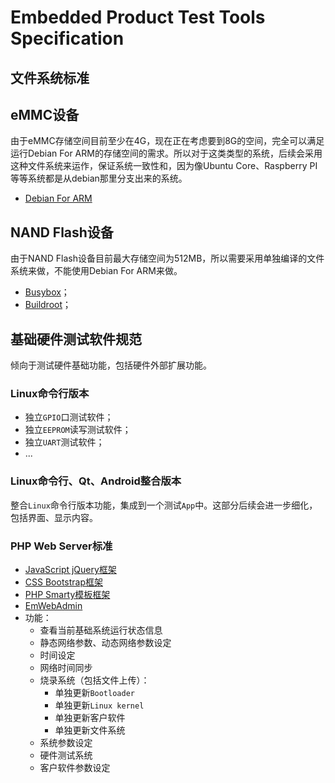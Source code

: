 # Embedded Product Test Tools Specification

## 文件系统标准

## eMMC设备

由于eMMC存储空间目前至少在4G，现在正在考虑要到8G的空间，完全可以满足运行Debian For ARM的存储空间的需求。所以对于这类类型的系统，后续会采用这种文件系统来运作，保证系统一致性和，因为像Ubuntu Core、Raspberry PI等等系统都是从debian那里分支出来的系统。

* [Debian For ARM](https://www.debian.org/ports/arm/)

## NAND Flash设备

由于NAND Flash设备目前最大存储空间为512MB，所以需要采用单独编译的文件系统来做，不能使用Debian For ARM来做。
* [Busybox](https://www.busybox.net/)；
* [Buildroot](https://buildroot.org/)；

## 基础硬件测试软件规范	

倾向于测试硬件基础功能，包括硬件外部扩展功能。

### Linux命令行版本

* 独立`GPIO`口测试软件；
* 独立`EEPROM`读写测试软件；
* 独立`UART`测试软件；
* ...

### Linux命令行、Qt、Android整合版本

整合`Linux`命令行版本功能，集成到一个测试`App`中。这部分后续会进一步细化，包括界面、显示内容。

### PHP Web Server标准
 
* [JavaScript jQuery框架](http://www.w3school.com.cn/jquery/)
* [CSS Bootstrap框架](http://www.runoob.com/bootstrap/bootstrap-tutorial.html)
* [PHP Smarty模板框架](http://jaceju.net/2005-06-08-getting-started-with-smarty/)
* [EmWebAdmin](https://github.com/ZengjfOS/EmWebAdmin)
* 功能：
  * 查看当前基础系统运行状态信息	
  * 静态网络参数、动态网络参数设定	
  * 时间设定	
  * 网络时间同步	
  * 烧录系统（包括文件上传）：
    * 单独更新`Bootloader`
	* 单独更新`Linux kernel`
	* 单独更新客户软件
	* 单独更新文件系统
  * 系统参数设定	
  * 硬件测试系统	
  * 客户软件参数设定	

